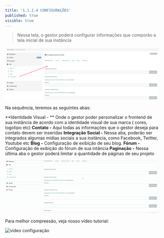 ```yaml
---
title: '1.1.2.4 CONFIGURAÇÕES'
published: true
visible: true
---
```


> Nessa tela, o gestor poderá configurar informações que comporão a tela inicial de sua instância

![Imagem configuração](config-site.png)

Na sequência, teremos as seguintes abas:

**Identidade Visual - ** Onde o gestor poder personalizar o frontend de sua instância de acordo com a identidade visual de sua marca ( cores, logotipo etc)
**Contato -** Aqui todas as informações que o gestor deseja para contato devem ser inseridas
**Integração Social -** Nessa aba, poderão ser integrados algumas mídias sociais a sua instância, como Facebook, Twitter, Youtube etc
**Blog -** Configuração de exibição de seu blog.
**Fórum -** Configuração de exibição do fórum de sua intância
**Paginação -** Nessa última aba o gestor poderá limitar a quantidade de páginas de seu projeto

![config](config-site.gif)

Para melhor compreesão, veja nosso vídeo tutorial:

![video configuração](https://www.youtube.com/watch?v=2o2HZtHdEpc)
